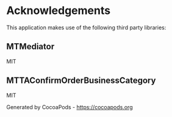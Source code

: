 # Acknowledgements
This application makes use of the following third party libraries:

## MTMediator

MIT


## MTTAConfirmOrderBusinessCategory

MIT

Generated by CocoaPods - https://cocoapods.org
